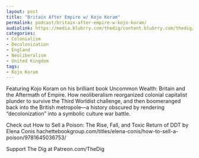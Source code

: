 ```yaml
---
layout: post
title: "Britain After Empire w/ Kojo Koram"
permalink: podcast/britain-after-empire-w-kojo-koram/
audiolink: https://media.blubrry.com/thedig/content.blubrry.com/thedig/The_Dig-EP_367-Koram.mp3
categories:
- Colonialism
- Decolonization
- England
- Neoliberalism
- United Kingdom
tags:
- Kojo Koram
---
```


Featuring Kojo Koram on his brilliant book Uncommon Wealth: Britain and the Aftermath of Empire. How neoliberalism reorganized colonial capitalist plunder to survive the Third Worldist challenge, and then boomeranged back into the British metropole—a history obscured by rendering “decolonization” into a symbolic culture war battle. 

Check out How to Sell a Poison: The Rise, Fall, and Toxic Return of DDT by Elena Conis hachettebookgroup.com/titles/elena-conis/how-to-sell-a-poison/9781645036753/

Support The Dig at Patreon.com/TheDig

